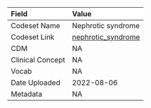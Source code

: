 |Field            |Value              |
|:----------------|:------------------|
|Codeset Name     |Nephrotic syndrome |
|Codeset Link     |[nephrotic_syndrome](https://github.com/PEDSnet/Variable-Dictionary/blob/main/conditions/nephrotic_syndrome.csv)|
|CDM              |NA                 |
|Clinical Concept |NA                 |
|Vocab            |NA                 |
|Date Uploaded    |2022-08-06         |
|Metadata         |NA                 |

